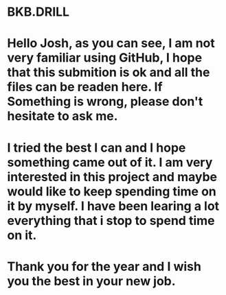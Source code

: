 # BKB.DRILL
# Hello Josh, as you can see, I am not very familiar using GitHub, I hope that this submition is ok and all the files can be readen here. If Something is wrong, please don't hesitate to ask me. 
# I tried the best I can and I hope something came out of it. I am very interested in this project and maybe would like to keep spending time on it by myself. I have been learing a lot everything that i stop to spend time on it. 
# Thank you for the year and I wish you the best in your new job. 
